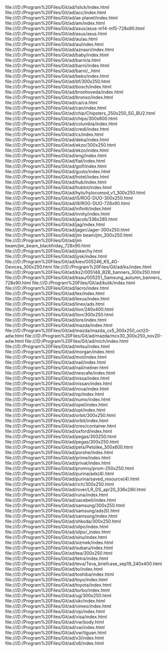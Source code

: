 
file:///D:/Program%20Files/Git/ad/!slick/index.html
file:///D:/Program%20Files/Git/ad/acc/index.html
file:///D:/Program%20Files/Git/ad/ae planet/index.html
file:///D:/Program%20Files/Git/ad/am/index.html
file:///D:/Program%20Files/Git/ad/asus/asus-m14-m15-728x90.html
file:///D:/Program%20Files/Git/ad/asus/asus.html
file:///D:/Program%20Files/Git/ad/au/au.html
file:///D:/Program%20Files/Git/ad/au/index.html
file:///D:/Program%20Files/Git/ad/aznauri/index.html
file:///D:/Program%20Files/Git/ad/baby/index.html
file:///D:/Program%20Files/Git/ad/barni/a.html
file:///D:/Program%20Files/Git/ad/barni/index.html
file:///D:/Program%20Files/Git/ad/barni/_.html
file:///D:/Program%20Files/Git/ad/beko/index.html
file:///D:/Program%20Files/Git/ad/bf/300x250.html
file:///D:/Program%20Files/Git/ad/bosch/index.html
file:///D:/Program%20Files/Git/ad/bronhoveda/index.html
file:///D:/Program%20Files/Git/ad/bronxo/index.html
file:///D:/Program%20Files/Git/ad/ca/ca.html
file:///D:/Program%20Files/Git/ad/can/index.html
file:///D:/Program%20Files/Git/ad/chip/Chipsters_250x250_SG_BU2.html
file:///D:/Program%20Files/Git/ad/chips/300x600.html
file:///D:/Program%20Files/Git/ad/columbia/index.html
file:///D:/Program%20Files/Git/ad/credi/index.html
file:///D:/Program%20Files/Git/ad/cs/index.html
file:///D:/Program%20Files/Git/ad/deka/index.html
file:///D:/Program%20Files/Git/ad/ekzo/300x250.html
file:///D:/Program%20Files/Git/ad/ekzo/index.html
file:///D:/Program%20Files/Git/ad/eng/index.html
file:///D:/Program%20Files/Git/ad/fiat/index.html
file:///D:/Program%20Files/Git/ad/golf/index.html
file:///D:/Program%20Files/Git/ad/gusto/index.html
file:///D:/Program%20Files/Git/ad/hotel/index.html
file:///D:/Program%20Files/Git/ad/hub/index.html
file:///D:/Program%20Files/Git/ad/hublot/index.html
file:///D:/Program%20Files/Git/ad/hylo/hylocomod_v1_300x250.html
file:///D:/Program%20Files/Git/ad/i5/ROG-DUO-300x250.html
file:///D:/Program%20Files/Git/ad/i9/ROG-DUO-728x90.html
file:///D:/Program%20Files/Git/ad/infiniti/index.html
file:///D:/Program%20Files/Git/ad/innity/index.html
file:///D:/Program%20Files/Git/ad/jacob/336x280.html
file:///D:/Program%20Files/Git/ad/jag/index.html
file:///D:/Program%20Files/Git/ad/jager/Jager-300x250.html
file:///D:/Program%20Files/Git/ad/jim beam/jim_300x250.html
file:///D:/Program%20Files/Git/ad/jim beam/jim_beam_blackfriday_728x90.html
file:///D:/Program%20Files/Git/ad/joker/hy.html
file:///D:/Program%20Files/Git/ad/jysk/index.html
file:///D:/Program%20Files/Git/ad/kiev/005246_KS_4G-Devices_300x250.html
file:///D:/Program%20Files/Git/ad/ks/index.html
file:///D:/Program%20Files/Git/ad/ks2/005148_B2B_banners_300x250.html
file:///D:/Program%20Files/Git/ad/ksau/005251_Samsung_autumn_banners_728x90.html
file:///D:/Program%20Files/Git/ad/kulik/index.html
file:///D:/Program%20Files/Git/ad/lacro/index.html
file:///D:/Program%20Files/Git/ad/lex/index.html
file:///D:/Program%20Files/Git/ad/lexus/index.html
file:///D:/Program%20Files/Git/ad/linex/ads.html
file:///D:/Program%20Files/Git/ad/lion/240x400.html
file:///D:/Program%20Files/Git/ad/lion/300x250.html
file:///D:/Program%20Files/Git/ad/lore/index.html
file:///D:/Program%20Files/Git/ad/mazda/index.html
file:///D:/Program%20Files/Git/ad/mazda/mazda_cx5_300x250_oct20-adw.html
file:///D:/Program%20Files/Git/ad/mazda/mcx30_300x250_nov20-adw.html
file:///D:/Program%20Files/Git/ad/mich/index.html
file:///D:/Program%20Files/Git/ad/mitsu/index.html
file:///D:/Program%20Files/Git/ad/morgan/index.html
file:///D:/Program%20Files/Git/ad/mot/index.html
file:///D:/Program%20Files/Git/ad/nail/index.html
file:///D:/Program%20Files/Git/ad/nail/neilner.html
file:///D:/Program%20Files/Git/ad/nescafe/index.html
file:///D:/Program%20Files/Git/ad/nissa/index.html
file:///D:/Program%20Files/Git/ad/nissan/index.html
file:///D:/Program%20Files/Git/ad/nova/index.html
file:///D:/Program%20Files/Git/ad/np/index.html
file:///D:/Program%20Files/Git/ad/numo/index.html
file:///D:/Program%20Files/Git/ad/opel/index.html
file:///D:/Program%20Files/Git/ad/opt/index.html
file:///D:/Program%20Files/Git/ad/orbit/300x250.html
file:///D:/Program%20Files/Git/ad/orbit/index.html
file:///D:/Program%20Files/Git/ad/oreo/container.html
file:///D:/Program%20Files/Git/ad/oxford/index.html
file:///D:/Program%20Files/Git/ad/pegas/300250.html
file:///D:/Program%20Files/Git/ad/pegas/300x250.html
file:///D:/Program%20Files/Git/ad/pets/Petslike_300x600.html
file:///D:/Program%20Files/Git/ad/porshe/index.html
file:///D:/Program%20Files/Git/ad/prime/index.html
file:///D:/Program%20Files/Git/ad/privat/index.html
file:///D:/Program%20Files/Git/ad/promny/prom-250x250.html
file:///D:/Program%20Files/Git/ad/purina/ads(4).html
file:///D:/Program%20Files/Git/ad/purina/saved_resource(4).html
file:///D:/Program%20Files/Git/ad/rich/300x250.html
file:///D:/Program%20Files/Git/ad/rover/LR_DS_apr20_336x280.html
file:///D:/Program%20Files/Git/ad/runa/index.html
file:///D:/Program%20Files/Git/ad/sacebeli/index.html
file:///D:/Program%20Files/Git/ad/samsung/300x250.html
file:///D:/Program%20Files/Git/ad/samsung/ads(5).html
file:///D:/Program%20Files/Git/ad/samsung/index.html
file:///D:/Program%20Files/Git/ad/shkoda/300x250.html
file:///D:/Program%20Files/Git/ad/silpo/index.html
file:///D:/Program%20Files/Git/ad/silpo/_index.html
file:///D:/Program%20Files/Git/ad/sinu/index.html
file:///D:/Program%20Files/Git/ad/sizmek/index.html
file:///D:/Program%20Files/Git/ad/subaru/index.html
file:///D:/Program%20Files/Git/ad/tea/300x250.html
file:///D:/Program%20Files/Git/ad/tetra/index.html
file:///D:/Program%20Files/Git/ad/teva/Teva_briefcase_sep19_240x400.html
file:///D:/Program%20Files/Git/ad/to/index.html
file:///D:/Program%20Files/Git/ad/toshiba/index.html
file:///D:/Program%20Files/Git/ad/toyo/index.html
file:///D:/Program%20Files/Git/ad/toyota/index.html
file:///D:/Program%20Files/Git/ad/turbo/index.html
file:///D:/Program%20Files/Git/ad/ug/300x250.html
file:///D:/Program%20Files/Git/ad/ukr/index.html
file:///D:/Program%20Files/Git/ad/vimeo/index.html
file:///D:/Program%20Files/Git/ad/vip/index.html
file:///D:/Program%20Files/Git/ad/visa/index.html
file:///D:/Program%20Files/Git/ad/vw/body.html
file:///D:/Program%20Files/Git/ad/vw/index.html
file:///D:/Program%20Files/Git/ad/vw/tiguan.html
file:///D:/Program%20Files/Git/ad/x3/index.html
file:///D:/Program%20Files/Git/ad/x6/index.html
